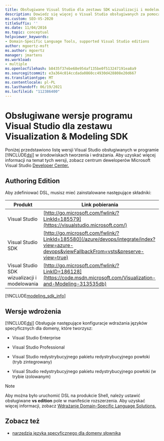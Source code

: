 ```yaml
---
title: Obsługiwane Visual Studio dla zestawu SDK wizualizacji i modelowania
description: Dowiedz się więcej o Visual Studio obsługiwanych za pomocą narzędzi DSL w środowiskach tworzenia i wdrażania.
ms.custom: SEO-VS-2020
titleSuffix: ''
ms.date: 11/04/2016
ms.topic: conceptual
helpviewer_keywords:
- Domain-Specific Language Tools, supported Visual Studio editions
author: mgoertz-msft
ms.author: mgoertz
manager: jmartens
ms.workload:
- multiple
ms.openlocfilehash: b8435f37ebe68e954af135be0f513247191ea8a9
ms.sourcegitcommit: e3a364c014ccdada0860cc4930d428808e20d667
ms.translationtype: MT
ms.contentlocale: pl-PL
ms.lasthandoff: 06/19/2021
ms.locfileid: "112386400"
---
```

# <a name="supported-visual-studio-editions-for-visualization--modeling-sdk"></a>Obsługiwane wersje programu Visual Studio dla zestawu Visualization & Modeling SDK

Poniżej przedstawiono listę wersji Visual Studio obsługiwanych w programie [!INCLUDE[dsl](../modeling/includes/dsl_md.md)] w środowiskach tworzenia i wdrażania. Aby uzyskać więcej informacji na temat tych wersji, zobacz centrum deweloperów Microsoft Visual Studio [Developer Center.](https://visualstudio.microsoft.com/)

## <a name="authoring-edition"></a>Authoring Edition

Aby zdefiniować DSL, musisz mieć zainstalowane następujące składniki:

|Produkt|Link pobierania|
|-|-|
|Visual Studio|[http://go.microsoft.com/fwlink/?LinkId=185579](https://visualstudio.microsoft.com/)|
|Visual Studio SDK|[http://go.microsoft.com/fwlink/?LinkId=185580](/azure/devops/integrate/index?view=azure-devops&viewFallbackFrom=vsts&preserve-view=true)|
|Visual Studio SDK wizualizacji i modelowania|[http://go.microsoft.com/fwlink/?LinkID=186128](https://code.msdn.microsoft.com/Visualization-and-Modeling-313535db)|

[!INCLUDE[modeling_sdk_info](includes/modeling_sdk_info.md)]

## <a name="deployment-editions"></a>Wersje wdrożenia

[!INCLUDE[dsl](../modeling/includes/dsl_md.md)] Obsługuje następujące konfiguracje wdrażania języków specyficznych dla domeny, które tworzysz:

- Visual Studio Enterprise

- Visual Studio Professional

- Visual Studio redystrybucyjnego pakietu redystrybucyjnego powłoki (tryb zintegrowany)

- Visual Studio redystrybucyjnego pakietu redystrybucyjnego powłoki (w trybie izolowanym)

> [!NOTE]
> Aby można było uruchomić DSL na produkcie Shell, należy ustawić obsługiwane **vs edition** pole w manifeście rozszerzenia. Aby uzyskać więcej informacji, zobacz [Wdrażanie Domain-Specific Language Solutions.](msi-and-vsix-deployment-of-a-dsl.md)

## <a name="see-also"></a>Zobacz też

- [narzędzia języka specyficznego dla domeny słownika](/previous-versions/bb126564(v=vs.100))